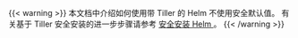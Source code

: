 ---
---
{{< warning >}}
本文档中介绍如何使用带 Tiller 的 Helm 不使用安全默认值。
有关基于 Tiller 安全安装的进一步步骤请参考 [安全安装 Helm ](https://helm.sh/docs/securing_installation/)。
{{< /warning >}}